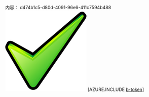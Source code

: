 内容︰ d474b1c5-d80d-4091-96e6-411c7594b488![图像](1104d5bc-b8fc-4b32-849d-77ee4b5f00d7.png)
[AZURE.INCLUDE [b-token](6d1413b4-758a-47ee-84a4-f5b401ee200e.md)]
